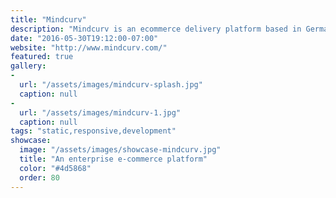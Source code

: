 ```yaml
---
title: "Mindcurv"
description: "Mindcurv is an ecommerce delivery platform based in Germany. They hired us to create their new website which was designed by [Nelleke van der Maas](https://www.behance.net/Nelleke) . This static website uses a variety of frameworks including [Contentful](https://www.contentful.com/) as the CMS and [Roots](http://roots.cx/) as static site generator. These tools enabled us to create an incredibly flexible, fast and secure website."
date: "2016-05-30T19:12:00-07:00"
website: "http://www.mindcurv.com/"
featured: true
gallery:
-
  url: "/assets/images/mindcurv-splash.jpg"
  caption: null
-
  url: "/assets/images/mindcurv-1.jpg"
  caption: null
tags: "static,responsive,development"
showcase:
  image: "/assets/images/showcase-mindcurv.jpg"
  title: "An enterprise e-commerce platform"
  color: "#4d5868"
  order: 80
---
```

